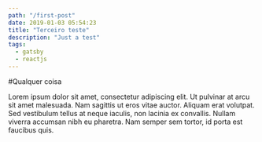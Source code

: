 ```yaml
---
path: "/first-post"
date: 2019-01-03 05:54:23
title: "Terceiro teste"
description: "Just a test"
tags:
  - gatsby
  - reactjs
---
```


#Qualquer coisa

Lorem ipsum dolor sit amet, consectetur adipiscing elit. Ut pulvinar at arcu sit amet malesuada. Nam sagittis ut eros vitae auctor. Aliquam erat volutpat. Sed vestibulum tellus at neque iaculis, non lacinia ex convallis. Nullam viverra accumsan nibh eu pharetra. Nam semper sem tortor, id porta est faucibus quis.
